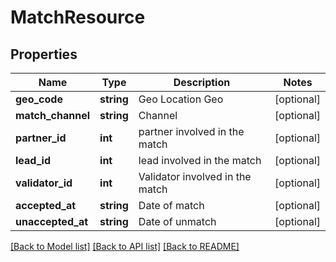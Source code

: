 # MatchResource

## Properties
Name | Type | Description | Notes
------------ | ------------- | ------------- | -------------
**geo_code** | **string** | Geo Location Geo | [optional] 
**match_channel** | **string** | Channel | [optional] 
**partner_id** | **int** | partner involved in the match | [optional] 
**lead_id** | **int** | lead involved in the match | [optional] 
**validator_id** | **int** | Validator involved in the match | [optional] 
**accepted_at** | **string** | Date of match | [optional] 
**unaccepted_at** | **string** | Date of unmatch | [optional] 

[[Back to Model list]](../README.md#documentation-for-models) [[Back to API list]](../README.md#documentation-for-api-endpoints) [[Back to README]](../README.md)


